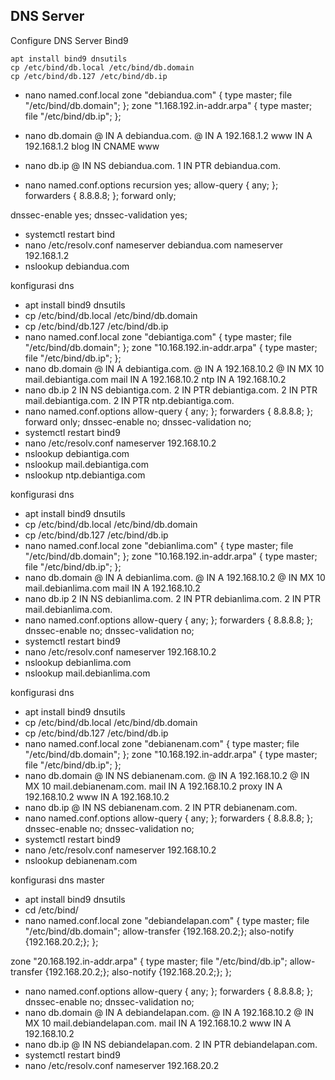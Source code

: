 ## DNS Server

Configure DNS Server Bind9

    apt install bind9 dnsutils
    cp /etc/bind/db.local /etc/bind/db.domain
    cp /etc/bind/db.127 /etc/bind/db.ip

- nano named.conf.local
  zone "debiandua.com" {
  type master;
  file "/etc/bind/db.domain";
  };
  zone "1.168.192.in-addr.arpa" {
  type master;
  file "/etc/bind/db.ip";
  };

- nano db.domain
  @ IN A debiandua.com.
  @ IN A 192.168.1.2
  www IN A 192.168.1.2
  blog IN CNAME www
- nano db.ip
  @ IN NS debiandua.com.
  1 IN PTR debiandua.com.
- nano named.conf.options
  recursion yes;
  allow-query { any; };
  forwarders {
  8.8.8.8;
  };
  forward only;

dnssec-enable yes;
dnssec-validation yes;

- systemctl restart bind
- nano /etc/resolv.conf
  nameserver debiandua.com
  nameserver 192.168.1.2
- nslookup debiandua.com

konfigurasi dns

- apt install bind9 dnsutils
- cp /etc/bind/db.local /etc/bind/db.domain
- cp /etc/bind/db.127 /etc/bind/db.ip
- nano named.conf.local
  zone "debiantiga.com" {
  type master;
  file "/etc/bind/db.domain";
  };
  zone "10.168.192.in-addr.arpa" {
  type master;
  file "/etc/bind/db.ip";
  };
- nano db.domain
  @ IN A debiantiga.com.
  @ IN A 192.168.10.2
  @ IN MX 10 mail.debiantiga.com
  mail IN A 192.168.10.2
  ntp IN A 192.168.10.2
- nano db.ip
  2 IN NS debiantiga.com.
  2 IN PTR debiantiga.com.
  2 IN PTR mail.debiantiga.com.
  2 IN PTR ntp.debiantiga.com.
- nano named.conf.options
  allow-query { any; };
  forwarders {
  8.8.8.8;
  };
  forward only;
  dnssec-enable no;
  dnssec-validation no;
- systemctl restart bind9
- nano /etc/resolv.conf
  nameserver 192.168.10.2
- nslookup debiantiga.com
- nslookup mail.debiantiga.com
- nslookup ntp.debiantiga.com

konfigurasi dns

- apt install bind9 dnsutils
- cp /etc/bind/db.local /etc/bind/db.domain
- cp /etc/bind/db.127 /etc/bind/db.ip
- nano named.conf.local
  zone "debianlima.com" {
  type master;
  file "/etc/bind/db.domain";
  };
  zone "10.168.192.in-addr.arpa" {
  type master;
  file "/etc/bind/db.ip";
  };
- nano db.domain
  @ IN A debianlima.com.
  @ IN A 192.168.10.2
  @ IN MX 10 mail.debianlima.com
  mail IN A 192.168.10.2
- nano db.ip
  2 IN NS debianlima.com.
  2 IN PTR debianlima.com.
  2 IN PTR mail.debianlima.com.
- nano named.conf.options
  allow-query { any; };
  forwarders {
  8.8.8.8;
  };
  dnssec-enable no;
  dnssec-validation no;
- systemctl restart bind9
- nano /etc/resolv.conf
  nameserver 192.168.10.2
- nslookup debianlima.com
- nslookup mail.debianlima.com

konfigurasi dns

- apt install bind9 dnsutils
- cp /etc/bind/db.local /etc/bind/db.domain
- cp /etc/bind/db.127 /etc/bind/db.ip
- nano named.conf.local
  zone "debianenam.com" {
  type master;
  file "/etc/bind/db.domain";
  };
  zone "10.168.192.in-addr.arpa" {
  type master;
  file "/etc/bind/db.ip";
  };
- nano db.domain
  @ IN NS debianenam.com.
  @ IN A 192.168.10.2
  @ IN MX 10 mail.debianenam.com.
  mail IN A 192.168.10.2
  proxy IN A 192.168.10.2
  www IN A 192.168.10.2
- nano db.ip
  @ IN NS debianenam.com.
  2 IN PTR debianenam.com.
- nano named.conf.options
  allow-query { any; };
  forwarders {
  8.8.8.8;
  };
  dnssec-enable no;
  dnssec-validation no;
- systemctl restart bind9
- nano /etc/resolv.conf
  nameserver 192.168.10.2
- nslookup debianenam.com

konfigurasi dns master

- apt install bind9 dnsutils
- cd /etc/bind/
- nano named.conf.local
  zone "debiandelapan.com" {
  type master;
  file "/etc/bind/db.domain";
  allow-transfer {192.168.20.2;};
  also-notify {192.168.20.2;};
  };

zone "20.168.192.in-addr.arpa" {
type master;
file "/etc/bind/db.ip";
allow-transfer {192.168.20.2;};
also-notify {192.168.20.2;};
};

- nano named.conf.options
  allow-query { any; };
  forwarders {
  8.8.8.8;
  };
  dnssec-enable no;
  dnssec-validation no;
- nano db.domain
  @ IN A debiandelapan.com.
  @ IN A 192.168.10.2
  @ IN MX 10 mail.debiandelapan.com.
  mail IN A 192.168.10.2
  www IN A 192.168.10.2
- nano db.ip
  @ IN NS debiandelapan.com.
  2 IN PTR debiandelapan.com.
- systemctl restart bind9
- nano /etc/resolv.conf
  nameserver 192.168.20.2
